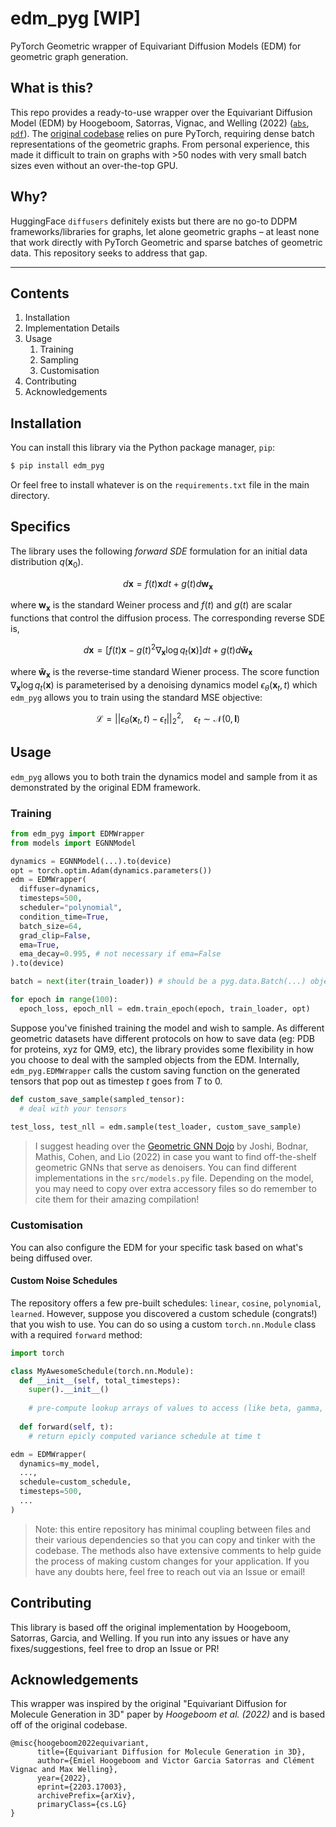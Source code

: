 # edm_pyg [WIP]
PyTorch Geometric wrapper of Equivariant Diffusion Models (EDM) for geometric graph generation.

## What is this?
This repo provides a ready-to-use wrapper over the Equivariant Diffusion Model (EDM) by Hoogeboom, Satorras, Vignac, and Welling (2022) ([`abs`](https://arxiv.org/abs/2203.17003), [`pdf`](https://arxiv.org/pdf/2203.17003.pdf)). The [original codebase](https://github.com/ehoogeboom/e3_diffusion_for_molecules) relies on pure PyTorch, requiring dense batch representations of the geometric graphs. From personal experience, this made it difficult to train on graphs with >50 nodes with very small batch sizes even without an over-the-top GPU. 

## Why?
HuggingFace `diffusers` definitely exists but there are no go-to DDPM frameworks/libraries for graphs, let alone geometric graphs – at least none that work directly with PyTorch Geometric and sparse batches of geometric data. This repository seeks to address that gap.

---

## Contents 

1. Installation
2. Implementation Details
3. Usage
    1. Training
    2. Sampling
    3. Customisation
4. Contributing
5. Acknowledgements

## Installation

You can install this library via the Python package manager, `pip`:

```bash
$ pip install edm_pyg
```

Or feel free to install whatever is on the `requirements.txt` file in the main directory.

## Specifics
The library uses the following _forward SDE_ formulation for an initial data distribution $q(\mathbf{x}_0)$.

$$
d\mathbf{x} = f(t)\mathbf{x}dt + g(t)d\mathbf{w}_\mathbf{x}
$$

where $\mathbf{w}_\mathbf{x}$ is the standard Weiner process and $f(t)$ and $g(t)$ are scalar functions that control the diffusion process. The corresponding reverse SDE is,

$$
d\mathbf{x} = [f(t)\mathbf{x}-g(t)^2 \nabla_\mathbf{x}\log q_t(\mathbf{x})]dt \nonumber + g(t)d\mathbf{\tilde{w}}_\mathbf{x}
$$

where $`\mathbf{\tilde{w}}_\mathbf{x}`$ is the reverse-time standard Wiener process. The score function $`\nabla_\mathbf{x}\log q_t(\mathbf{x})`$ is parameterised by a denoising dynamics model $`\epsilon_\theta(\mathbf{x}_t, t)`$ which `edm_pyg` allows you to train using the standard MSE objective:

$$
\mathcal{L} = ||\epsilon_\theta(\mathbf{x}_t,t)-\epsilon_t||^2_2, \quad \epsilon_t \sim \mathcal{N}(0, \mathbf{I})
$$

## Usage
`edm_pyg` allows you to both train the dynamics model and sample from it as demonstrated by the original EDM framework. 

### Training

```python
from edm_pyg import EDMWrapper
from models import EGNNModel

dynamics = EGNNModel(...).to(device)
opt = torch.optim.Adam(dynamics.parameters())
edm = EDMWrapper(
  diffuser=dynamics,
  timesteps=500,
  scheduler="polynomial",
  condition_time=True,
  batch_size=64,
  grad_clip=False,
  ema=True, 
  ema_decay=0.995, # not necessary if ema=False
).to(device)

batch = next(iter(train_loader)) # should be a pyg.data.Batch(...) object

for epoch in range(100):
  epoch_loss, epoch_nll = edm.train_epoch(epoch, train_loader, opt)
```

Suppose you've finished training the model and wish to sample. As different geometric datasets have different protocols on how to save data (eg: PDB for proteins, xyz for QM9, etc), the library provides some flexibility in how you choose to deal with the sampled objects from the EDM. Internally, `edm_pyg.EDMWrapper` calls the custom saving function on the generated tensors that pop out as timestep $t$ goes from $T$ to $0$.

```python
def custom_save_sample(sampled_tensor):
  # deal with your tensors
  
test_loss, test_nll = edm.sample(test_loader, custom_save_sample)
```

> I suggest heading over the [Geometric GNN Dojo](https://github.com/chaitjo/geometric-gnn-dojo) by Joshi, Bodnar, Mathis, Cohen, and Lio (2022) in case you want to find off-the-shelf geometric GNNs that serve as denoisers. You can find different implementations in the `src/models.py` file. Depending on the model, you may need to copy over extra accessory files so do remember to cite them for their amazing compilation! 

### Customisation
You can also configure the EDM for your specific task based on what's being diffused over. 

#### Custom Noise Schedules
The repository offers a few pre-built schedules: `linear`, `cosine`, `polynomial`, `learned`. However, suppose you discovered a custom schedule (congrats!) that you wish to use. You can do so using a custom `torch.nn.Module` class with a required `forward` method:

```python
import torch

class MyAwesomeSchedule(torch.nn.Module):
  def __init__(self, total_timesteps):
    super().__init__()
    
    # pre-compute lookup arrays of values to access (like beta, gamma, alpha, alpha_bar, etc)
    
  def forward(self, t):
    # return epicly computed variance schedule at time t

edm = EDMWrapper(
  dynamics=my_model,
  ...,
  schedule=custom_schedule,
  timesteps=500,
  ...
)
```

> Note: this entire repository has minimal coupling between files and their various dependencies so that you can copy and tinker with the codebase. The methods also have extensive comments to help guide the process of making custom changes for your application. If you have any doubts here, feel free to reach out via an Issue or email! 

## Contributing

This library is based off the original implementation by Hoogeboom, Satorras, Garcia, and Welling. If you run into any issues or have any fixes/suggestions, feel free to drop an Issue or PR!

## Acknowledgements
This wrapper was inspired by the original "Equivariant Diffusion for Molecule Generation in 3D" paper by _Hoogeboom et al. (2022)_ and is based off of the original codebase.

```
@misc{hoogeboom2022equivariant,
      title={Equivariant Diffusion for Molecule Generation in 3D}, 
      author={Emiel Hoogeboom and Victor Garcia Satorras and Clément Vignac and Max Welling},
      year={2022},
      eprint={2203.17003},
      archivePrefix={arXiv},
      primaryClass={cs.LG}
}
```
